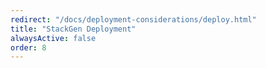 ```yaml
---
redirect: "/docs/deployment-considerations/deploy.html"
title: "StackGen Deployment"
alwaysActive: false
order: 8
---
```

